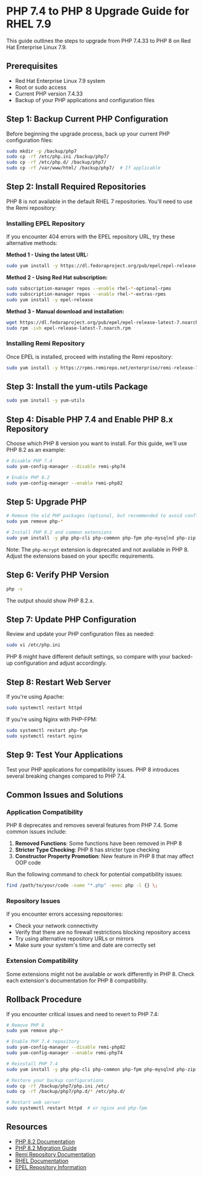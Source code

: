 # PHP 7.4 to PHP 8 Upgrade Guide for RHEL 7.9

This guide outlines the steps to upgrade from PHP 7.4.33 to PHP 8 on Red Hat Enterprise Linux 7.9.

## Prerequisites

* Red Hat Enterprise Linux 7.9 system
* Root or sudo access
* Current PHP version 7.4.33
* Backup of your PHP applications and configuration files

## Step 1: Backup Current PHP Configuration

Before beginning the upgrade process, back up your current PHP configuration files:

```bash
sudo mkdir -p /backup/php7
sudo cp -rf /etc/php.ini /backup/php7/
sudo cp -rf /etc/php.d/ /backup/php7/
sudo cp -rf /var/www/html/ /backup/php7/  # If applicable
```

## Step 2: Install Required Repositories

PHP 8 is not available in the default RHEL 7 repositories. You'll need to use the Remi repository:

### Installing EPEL Repository

If you encounter 404 errors with the EPEL repository URL, try these alternative methods:

**Method 1 - Using the latest URL:**
```bash
sudo yum install -y https://dl.fedoraproject.org/pub/epel/epel-release-latest-7.noarch.rpm
```

**Method 2 - Using Red Hat subscription:**
```bash
sudo subscription-manager repos --enable rhel-*-optional-rpms
sudo subscription-manager repos --enable rhel-*-extras-rpms
sudo yum install -y epel-release
```

**Method 3 - Manual download and installation:**
```bash
wget https://dl.fedoraproject.org/pub/epel/epel-release-latest-7.noarch.rpm
sudo rpm -ivh epel-release-latest-7.noarch.rpm
```

### Installing Remi Repository
Once EPEL is installed, proceed with installing the Remi repository:

```bash
sudo yum install -y https://rpms.remirepo.net/enterprise/remi-release-7.rpm
```

## Step 3: Install the yum-utils Package

```bash
sudo yum install -y yum-utils
```

## Step 4: Disable PHP 7.4 and Enable PHP 8.x Repository

Choose which PHP 8 version you want to install. For this guide, we'll use PHP 8.2 as an example:

```bash
# Disable PHP 7.4
sudo yum-config-manager --disable remi-php74

# Enable PHP 8.2
sudo yum-config-manager --enable remi-php82
```

## Step 5: Upgrade PHP

```bash
# Remove the old PHP packages (optional, but recommended to avoid conflicts)
sudo yum remove php-*

# Install PHP 8.2 and common extensions
sudo yum install -y php php-cli php-common php-fpm php-mysqlnd php-zip php-devel php-gd php-mbstring php-curl php-xml php-pear php-bcmath php-json php-intl php-opcache
```

Note: The `php-mcrypt` extension is deprecated and not available in PHP 8. Adjust the extensions based on your specific requirements.

## Step 6: Verify PHP Version

```bash
php -v
```

The output should show PHP 8.2.x.

## Step 7: Update PHP Configuration

Review and update your PHP configuration files as needed:

```bash
sudo vi /etc/php.ini
```

PHP 8 might have different default settings, so compare with your backed-up configuration and adjust accordingly.

## Step 8: Restart Web Server

If you're using Apache:

```bash
sudo systemctl restart httpd
```

If you're using Nginx with PHP-FPM:

```bash
sudo systemctl restart php-fpm
sudo systemctl restart nginx
```

## Step 9: Test Your Applications

Test your PHP applications for compatibility issues. PHP 8 introduces several breaking changes compared to PHP 7.4.

## Common Issues and Solutions

### Application Compatibility

PHP 8 deprecates and removes several features from PHP 7.4. Some common issues include:

1. **Removed Functions**: Some functions have been removed in PHP 8
2. **Stricter Type Checking**: PHP 8 has stricter type checking
3. **Constructor Property Promotion**: New feature in PHP 8 that may affect OOP code

Run the following command to check for potential compatibility issues:

```bash
find /path/to/your/code -name "*.php" -exec php -l {} \;
```

### Repository Issues

If you encounter errors accessing repositories:
- Check your network connectivity
- Verify that there are no firewall restrictions blocking repository access
- Try using alternative repository URLs or mirrors
- Make sure your system's time and date are correctly set

### Extension Compatibility

Some extensions might not be available or work differently in PHP 8. Check each extension's documentation for PHP 8 compatibility.

## Rollback Procedure

If you encounter critical issues and need to revert to PHP 7.4:

```bash
# Remove PHP 8
sudo yum remove php-*

# Enable PHP 7.4 repository
sudo yum-config-manager --disable remi-php82
sudo yum-config-manager --enable remi-php74

# Reinstall PHP 7.4
sudo yum install -y php php-cli php-common php-fpm php-mysqlnd php-zip php-devel php-gd php-mbstring php-curl php-xml php-pear php-bcmath php-json

# Restore your backup configurations
sudo cp -rf /backup/php7/php.ini /etc/
sudo cp -rf /backup/php7/php.d/* /etc/php.d/

# Restart web server
sudo systemctl restart httpd  # or nginx and php-fpm
```

## Resources

- [PHP 8.2 Documentation](https://www.php.net/releases/8.2/en.php)
- [PHP 8.2 Migration Guide](https://www.php.net/manual/en/migration82.php)
- [Remi Repository Documentation](https://blog.remirepo.net/pages/Config-en)
- [RHEL Documentation](https://access.redhat.com/documentation/en-us/red_hat_enterprise_linux/7)
- [EPEL Repository Information](https://docs.fedoraproject.org/en-US/epel/)
